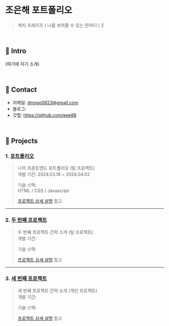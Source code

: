 # 조은해 포트폴리오
>캐치 프레이즈 ( 나를 보여줄 수 있는 한마디 )
2
</br>

## :pushpin: Intro
(여기에 자기 소개)

</br>

## :pushpin: Contact
- 이메일: dmsgo0823@gmail.com
- 블로그: 
- 깃헙: https://github.com/eee88

</br>

## :pushpin: Projects
### 1. [포트폴리오](https://github.com/2024-SMHRD-KDT-BigData-23/Connect)
>나의 프론트엔드 포트폴리오 (팀 프로젝트)  
>개발 기간: 2024.03.18 ~ 2024.04.02 
>  
>기술 스택:  
>HTML / CSS / Javascript 
>  
>[프로젝트 상세 설명](https://github.com/2024-SMHRD-KDT-BigData-23/Connect) 참고

---

### 2. [두 번째 프로젝트]()
>두 번째 프로젝트 간략 소개  (팀 프로젝트)  
>개발 기간:  
>  
>기술 스택:  
>
>  
>[프로젝트 상세 설명]() 참고

---

### 3. [세 번째 프로젝트]()
>세 번째 프로젝트 간략 소개  (개인 프로젝트)  
>개발 기간:  
>  
>기술 스택:  
> 
>  
>[프로젝트 상세 설명]() 참고
